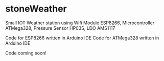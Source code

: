 # stoneWeather
Small IOT Weather station using Wifi Module ESP8266, Microcontroller ATMega328, Pressure Sensor HP03S, LDO AMS1117

Code for ESP8266 written in Arduino IDE
Code for ATMega328 written in Arduino IDE

Code coming soon!
